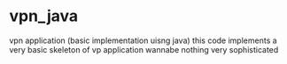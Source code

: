 # vpn_java
vpn application (basic implementation uisng java)
this code implements a very basic skeleton of vp application wannabe nothing very sophisticated
